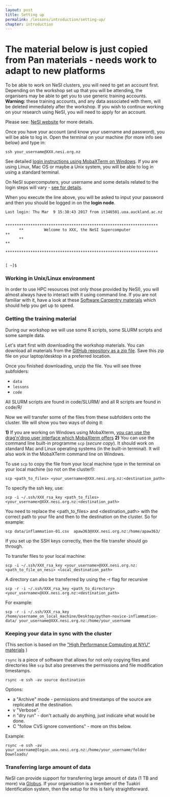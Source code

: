 ```yaml
---
layout: post
title: Setting up
permalink: /lessons/introduction/setting-up/
chapter: introduction
---
```


# The material below is just copied from Pan materials - needs work to adapt to new platforms

To be able to work on NeSI clusters, you will need to get an account first. Depending on the workshop set up that you will be attending, the organisers may be able to get you to use generic training accounts. **Warning:** these training accounts, and any data associated with them, will be deleted immediately after the workshop. If you wish to continue working on your research using NeSI, you will need to apply for an account.

Please see: [NeSI website](https://www.nesi.org.nz/apply) for more details.

Once you have your account (and know your username and password), you will be able to log in. Open the terminal on your machine (for more info see below) and type in:

```
ssh your_username@XXX.nesi.org.nz
```

See detailed [login instructions using MobaXTerm on Windows](https://wiki.auckland.ac.nz/display/CER/FromZeroToHero). If you are using Linux, Mac OS or maybe a Unix system, you will be able to log in using a standard terminal.

On NeSI supercomputers, your username and some details related to the login steps will vary - [see for details](https://wiki.auckland.ac.nz/display/CER/Access+and+data+transfer).

When you execute the line above, you will be asked to input your password and then you should be logged in on the **login node**.

```
Last login: Thu Mar  9 15:38:43 2017 from it346501.uoa.auckland.ac.nz

      *******************************************************************
      **         Welcome to XXX, the NeSI Supercomputer                **
      **                                                               **
      *******************************************************************


[ ~]$
```

### Working in Unix/Linux environment

In order to use HPC resources (not only those provided by NeSI), you will almost always have to interact with it using command line. If you are not familiar with it, have a look at these [Software Carpentry materials](http://swcarpentry.github.io/shell-novice/) which should help you get up to speed.

### Getting the training material

During our workshop we will use some R scripts, some SLURM scripts and some sample data.

Let's start first with downloading the workshop materials. You can download all materials from the [GitHub repository as a zip file](https://github.com/murraycadzow/hpc_training/archive/master.zip). Save this zip file on your laptop/desktop in a preferred location.

Once you finished downloading, unzip the file. You will see three subfolders:
* `data`
* `lessons`
* `code`

All SLURM scripts are found in code/SLURM/ and all R scripts are found in code/R/


Now we will transfer some of the files from these subfolders onto the cluster. We will show you two ways of doing it:

**1)** If you are working on Windows using MobaXterm, [you can use the drag'n'drop user interface which MobaXterm offers](https://wiki.auckland.ac.nz/display/CER/FromZeroToHero)
**2)** You can use the command line built-in programme `scp` (*secure copy*). It should work on standard Mac and Linux operating systems (in the built-in terminal). It will also work in the MobaXTerm command line on Windows.

To use `scp` to copy the file from your local machine type in the terminal on your local machine (so not on the cluster!):

```
scp <path_to_files> <your_username>@XXX.nesi.org.nz:<destination_path>

```

To specify the ssh key, use:

```
scp -i ~/.ssh/XXX_rsa_key <path_to_files> <your_username>@XXX.nesi.org.nz:<destination_path>
```

You need to replace the <path_to_files> and <destination_path> with the correct path to your file and then to the destination on the cluster. So for example:

```
scp data/inflammation-01.csv  apaw363@XXX.nesi.org.nz:/home/apaw363/
```

If you set up the SSH keys correctly, then the file transfer should go through.


To transfer files to your local machine:

```
scp -i ~/.ssh/XXX_rsa_key <your_username>@XXX.nesi.org.nz:<path_to_file_on_nesi> <local_destination_path>
```

A directory can also be transferred by using the -r flag for recursive

```
scp -r -i ~/.ssh/XXX_rsa_key <path_to_directory> <your_username>@XXX.nesi.org.nz:<destination_path>
```

For example:

```
scp -r -i ~/.ssh/XXX_rsa_key /home/username_on_local_machine/Desktop/python-novice-inflammation-data/ your_username@XXX.nesi.org.nz:/home/your_username

```

### Keeping your data in sync with the cluster

(This section is based on the ["High Performance Computing at NYU" materials](https://wikis.nyu.edu/display/NYUHPC/How+to+copy+files+to+and+from+the+HPC+clusters) )


`rsync` is a piece of software that allows for not only copying files and directories like `scp` but also preserves the permissions and file modification timestamps.

```
rsync -e ssh -av source destination
```

Options:

* a "Archive" mode - permissions and timestamps of the source are replicated at the destination.
* v "Verbose".
* n  "dry run" - don't actually do anything, just indicate what would be done.
* C "follow CVS ignore conventions" - more on this below.

Example:

```
rsync -e ssh -av your_username@login.uoa.nesi.org.nz:/home/your_username/folder Downloads/
```

### Transferring large amount of data

NeSI can provide support for transferring large amount of data (1 TB and more) via [Globus](https://www.globus.org/). If your organisation is a member of the Tuakiri Identification system, then the setup for this is fairly straightforward.
